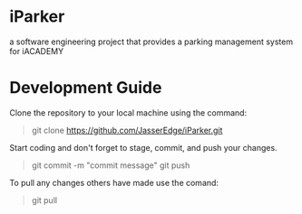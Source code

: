 # iParker
a software engineering project that provides a parking management system for iACADEMY

# Development Guide
Clone the repository to your local machine using the command:
> git clone https://github.com/JasserEdge/iParker.git

Start coding and don't forget to stage, commit, and push your changes.
> git commit -m "commit message"
> git push

To pull any changes others have made use the comand:
> git pull
